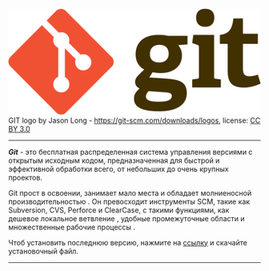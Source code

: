 ![git-logo](./assets/git-logo.png) 
GIT logo by Jason Long - https://git-scm.com/downloads/logos, license: [CC BY 3.0](https://creativecommons.org/licenses/by/3.0/)

---

***Git*** - это бесплатная распределенная система управления версиями с открытым исходным кодом, предназначенная для быстрой и эффективной обработки всего, от небольших до очень крупных проектов.

Git прост в освоении, занимает мало места и обладает молниеносной производительностью . Он превосходит инструменты SCM, такие как Subversion, CVS, Perforce и ClearCase, с такими функциями, как дешевое локальное ветвление , удобные промежуточные области и множественные рабочие процессы .

Чтоб установить последнюю версию, нажмите на [cсылку](https://git-scm.com/download/win) и скачайте установочный файл.

---
